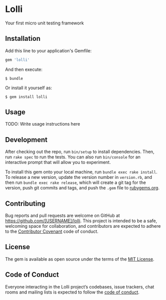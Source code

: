 # Lolli

Your first micro unit testing framework

## Installation

Add this line to your application's Gemfile:

```ruby
gem 'lolli'
```

And then execute:

    $ bundle

Or install it yourself as:

    $ gem install lolli

## Usage

TODO: Write usage instructions here

## Development

After checking out the repo, run `bin/setup` to install dependencies. Then, run `rake spec` to run the tests. You can also run `bin/console` for an interactive prompt that will allow you to experiment.

To install this gem onto your local machine, run `bundle exec rake install`. To release a new version, update the version number in `version.rb`, and then run `bundle exec rake release`, which will create a git tag for the version, push git commits and tags, and push the `.gem` file to [rubygems.org](https://rubygems.org).

## Contributing

Bug reports and pull requests are welcome on GitHub at https://github.com/[USERNAME]/lolli. This project is intended to be a safe, welcoming space for collaboration, and contributors are expected to adhere to the [Contributor Covenant](http://contributor-covenant.org) code of conduct.

## License

The gem is available as open source under the terms of the [MIT License](https://opensource.org/licenses/MIT).

## Code of Conduct

Everyone interacting in the Lolli project’s codebases, issue trackers, chat rooms and mailing lists is expected to follow the [code of conduct](https://github.com/[USERNAME]/lolli/blob/master/CODE_OF_CONDUCT.md).

